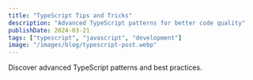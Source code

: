 ```yaml
---
title: "TypeScript Tips and Tricks"
description: "Advanced TypeScript patterns for better code quality"
publishDate: 2024-03-21
tags: ["typescript", "javascript", "development"]
image: "/images/blog/typescript-post.webp"
---
```


Discover advanced TypeScript patterns and best practices.
